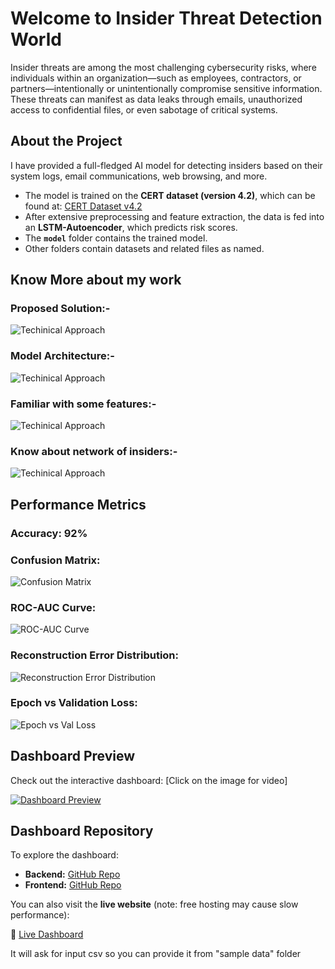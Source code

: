 # Welcome to Insider Threat Detection World

Insider threats are among the most challenging cybersecurity risks, where individuals within an organization—such as employees, contractors, or partners—intentionally or unintentionally compromise sensitive information. These threats can manifest as data leaks through emails, unauthorized access to confidential files, or even sabotage of critical systems.

## About the Project

I have provided a full-fledged AI model for detecting insiders based on their system logs, email communications, web browsing, and more.

- The model is trained on the **CERT dataset (version 4.2)**, which can be found at: [CERT Dataset v4.2](https://kilthub.cmu.edu/articles/dataset/Insider_Threat_Test_Dataset/12841247/1)
- After extensive preprocessing and feature extraction, the data is fed into an **LSTM-Autoencoder**, which predicts risk scores.
- The **`model`** folder contains the trained model.
- Other folders contain datasets and related files as named.

## Know More about my work
### Proposed Solution:-
   ![Techinical Approach](./preprocessing%20and%20feature%20extraction/performance%20metrices/Screenshot%202025-03-10%20195643.png)
### Model Architecture:-
   ![Techinical Approach](./preprocessing%20and%20feature%20extraction/performance%20metrices/Screenshot%202025-03-10%20195650.png)
### Familiar with some features:-
   ![Techinical Approach](./preprocessing%20and%20feature%20extraction/performance%20metrices/Screenshot%202025-03-10%20195656.png)
### Know about network of insiders:-
   ![Techinical Approach](./preprocessing%20and%20feature%20extraction/performance%20metrices/Screenshot%202025-03-10%20195702.png)
## Performance Metrics

### Accuracy: **92%**

### Confusion Matrix:
![Confusion Matrix](./preprocessing%20and%20feature%20extraction/performance%20metrices/output3.png)

### ROC-AUC Curve:
![ROC-AUC Curve](./output4.png)

### Reconstruction Error Distribution:
![Reconstruction Error Distribution](./preprocessing%20and%20feature%20extraction/performance%20metrices/output2.png)

### Epoch vs Validation Loss:
![Epoch vs Val Loss](./preprocessing%20and%20feature%20extraction/performance%20metrices/output.png)

## Dashboard Preview

Check out the interactive dashboard:   [Click on the image for video]

[![Dashboard Preview](preprocessing%20and%20feature%20extraction/performance%20metrices/Screenshot%202025-02-26%20155322.png)](https://youtu.be/6VqIfOs4PuI)

## Dashboard Repository

To explore the dashboard: 

- **Backend:** [GitHub Repo](https://github.com/Keshav-CUJ/backend-of-ITD)
- **Frontend:** [GitHub Repo](https://github.com/Keshav-CUJ/frontend-of-ITD)

You can also visit the **live website** (note: free hosting may cause slow performance):

🔗 [Live Dashboard](https://frontend-of-itd.onrender.com)
 <p>It will ask for input csv so you can provide it from "sample data" folder</p>


